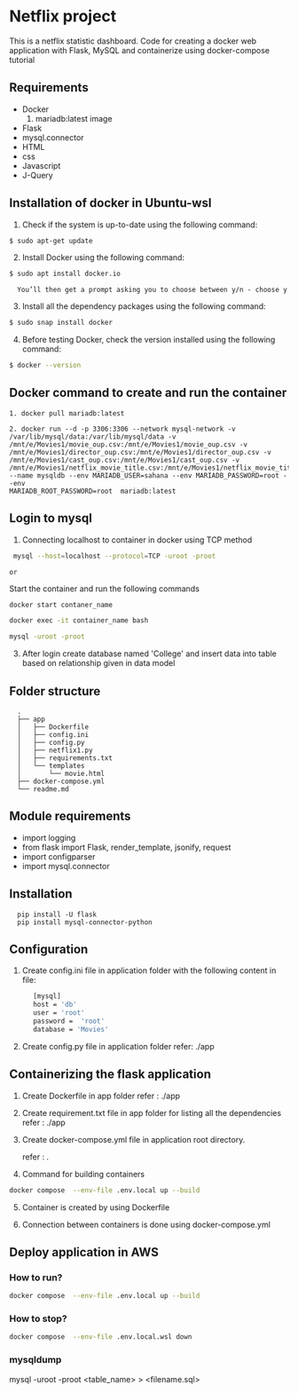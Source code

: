 # Netflix project
This is a netflix statistic dashboard. 
Code for creating a docker web application with Flask, MySQL and containerize using docker-compose tutorial

## Requirements

   - Docker
      1. mariadb:latest image
   - Flask
   - mysql.connector
   - HTML
   - css
   - Javascript
   - J-Query
   

## Installation of docker in Ubuntu-wsl

   1. Check if the system is up-to-date using the following command:
```bash
$ sudo apt-get update
```

   2. Install Docker using the following command:
```bash
$ sudo apt install docker.io
```

      You’ll then get a prompt asking you to choose between y/n - choose y

   3. Install all the dependency packages using the following command:
```bash
$ sudo snap install docker
```

   4. Before testing Docker, check the version installed using the following command:
```bash
$ docker --version
```


## Docker command to create and run the container

    1. docker pull mariadb:latest

    2. docker run --d -p 3306:3306 --network mysql-network -v /var/lib/mysql/data:/var/lib/mysql/data -v /mnt/e/Movies1/movie_oup.csv:/mnt/e/Movies1/movie_oup.csv -v
    /mnt/e/Movies1/director_oup.csv:/mnt/e/Movies1/director_oup.csv -v /mnt/e/Movies1/cast_oup.csv:/mnt/e/Movies1/cast_oup.csv -v
    /mnt/e/Movies1/netflix_movie_title.csv:/mnt/e/Movies1/netflix_movie_title.csv --name mysqldb --env MARIADB_USER=sahana --env MARIADB_PASSWORD=root --env
    MARIADB_ROOT_PASSWORD=root  mariadb:latest



## Login to mysql

  1. Connecting localhost to container in docker using TCP method
```bash
 mysql --host=localhost --protocol=TCP -uroot -proot
```
    or

   Start the container and run the following commands
```bash
docker start contaner_name
```
```bash
docker exec -it container_name bash
```
```bash
mysql -uroot -proot
```

  3. After login create database named 'College' and insert data into table based on relationship given in data model
  
## Folder structure

      .
      ├── app
      │   ├── Dockerfile      
      │   ├── config.ini      
      │   ├── config.py       
      │   ├── netflix1.py     
      │   ├── requirements.txt
      │   └── templates
      │       └── movie.html
      ├── docker-compose.yml
      └── readme.md
      

## Module requirements
  
  - import logging
  - from flask import Flask, render_template, jsonify, request
  - import configparser
  - import mysql.connector

## Installation

      pip install -U flask
      pip install mysql-connector-python
  
## Configuration
   1. Create config.ini file in application folder with the following content in file:
```bash
      [mysql]
      host = 'db'
      user = 'root'
      password =  'root'
      database = 'Movies'
 ```

  2. Create config.py file in  application folder
     refer: ./app
     
## Containerizing the flask application

  1. Create Dockerfile in app folder
      refer : ./app


  2. Create requirement.txt file in app folder for listing all the dependencies
      refer : ./app
      
  3. Create docker-compose.yml file in application root directory.

      refer : .
      
  4. Command for building containers
  ```bash
  docker compose  --env-file .env.local up --build
  ```



  5. Container is created by using Dockerfile

  6. Connection between containers is done using docker-compose.yml
  
## Deploy application in AWS

      
 
  


### How to run?
```bash
docker compose  --env-file .env.local up --build
```
### How to stop?
```bash
docker compose  --env-file .env.local.wsl down
```

### mysqldump
mysql -uroot -proot <table_name> > <filename.sql>
